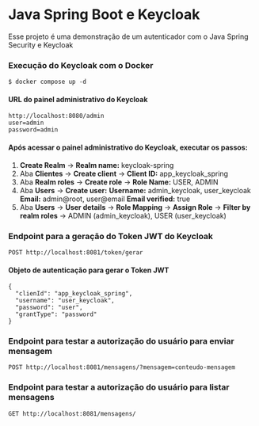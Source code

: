 
# Java Spring Boot e Keycloak

Esse projeto é uma demonstração de um autenticador com o Java Spring Security e Keycloak

### Execução do Keycloak com o Docker

    $ docker compose up -d

#### URL do painel administrativo do Keycloak

	http://localhost:8080/admin
	user=admin
	password=admin

#### Após acessar o painel administrativo do Keycloak, executar os passos:

 1. **Create Realm** -> **Realm name:** keycloak-spring
 2. Aba **Clientes** -> **Create client** -> **Client ID:** app_keycloak_spring
 3. Aba **Realm roles** -> **Create role** -> **Role Name:** USER, ADMIN
 4. Aba **Users** -> **Create user:**
	 **Username:** admin_keycloak, user_keycloak
	 **Email:** admin@root, user@email
	 **Email verified:** true
8. Aba **Users** -> **User details** -> **Role Mapping** -> **Assign Role** -> **Filter by realm roles** -> ADMIN (admin_keycloak), USER (user_keycloak)

### Endpoint para a geração do Token JWT do Keycloak

    POST http://localhost:8081/token/gerar

#### Objeto de autenticação para gerar o Token JWT

    {
      "clienId": "app_keycloak_spring",
      "username": "user_keycloak",
      "password": "user",
      "grantType": "password"
    }
    
### Endpoint para testar a autorização do usuário para enviar mensagem

    POST http://localhost:8081/mensagens/?mensagem=conteudo-mensagem

### Endpoint para testar a autorização do usuário para listar mensagens

    GET http://localhost:8081/mensagens/

